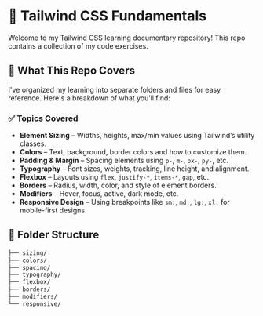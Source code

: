 # 🌟 Tailwind CSS Fundamentals

Welcome to my Tailwind CSS learning documentary repository! This repo contains a collection of my code exercises.

## 🚀 What This Repo Covers

I've organized my learning into separate folders and files for easy reference. Here's a breakdown of what you’ll find:

### ✅ Topics Covered
- **Element Sizing** – Widths, heights, max/min values using Tailwind’s utility classes.
- **Colors** – Text, background, border colors and how to customize them.
- **Padding & Margin** – Spacing elements using `p-`, `m-`, `px-`, `py-`, etc.
- **Typography** – Font sizes, weights, tracking, line height, and alignment.
- **Flexbox** – Layouts using `flex`, `justify-*`, `items-*`, `gap`, etc.
- **Borders** – Radius, width, color, and style of element borders.
- **Modifiers** – Hover, focus, active, dark mode, etc.
- **Responsive Design** – Using breakpoints like `sm:`, `md:`, `lg:`, `xl:` for mobile-first designs.

## 📁 Folder Structure

```bash
├── sizing/
├── colors/
├── spacing/
├── typography/
├── flexbox/
├── borders/
├── modifiers/
└── responsive/
